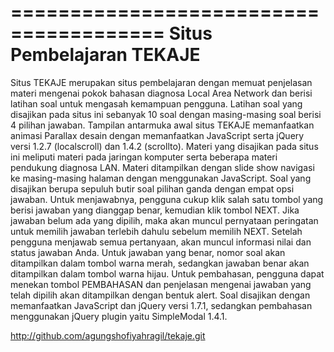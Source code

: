 =======================================
       Situs Pembelajaran TEKAJE
=======================================

Situs TEKAJE merupakan situs pembelajaran dengan memuat penjelasan materi mengenai pokok bahasan diagnosa Local Area Network dan berisi latihan soal untuk mengasah kemampuan pengguna. Latihan soal yang disajikan pada situs ini sebanyak 10 soal dengan masing-masing soal berisi 4 pilihan jawaban.
Tampilan antarmuka awal situs TEKAJE memanfaatkan animasi Parallax desain dengan memanfaatkan JavaScript serta jQuery versi 1.2.7 (localscroll) dan 1.4.2 (scrollto).
Materi yang disajikan pada situs ini meliputi materi pada jaringan komputer serta beberapa materi pendukung diagnosa LAN. Materi ditampilkan dengan slide show navigasi ke masing-masing halaman dengan menggunakan JavaScript.
Soal yang disajikan berupa sepuluh butir soal pilihan ganda dengan empat opsi jawaban. Untuk menjawabnya, pengguna cukup klik salah satu tombol yang berisi jawaban yang dianggap benar, kemudian klik tombol NEXT. Jika jawaban belum ada yang dipilih, maka akan muncul pernyataan peringatan untuk memilih jawaban terlebih dahulu sebelum memilih NEXT. Setelah pengguna menjawab semua pertanyaan, akan muncul informasi nilai dan status jawaban Anda. Untuk jawaban yang benar, nomor soal akan ditampilkan dalam tombol warna merah, sedangkan jawaban benar akan ditampilkan dalam tombol warna hijau. Untuk pembahasan, pengguna dapat menekan tombol PEMBAHASAN dan penjelasan mengenai jawaban yang telah dipilih akan ditampilkan dengan bentuk alert. Soal disajikan dengan memanfaatkan JavaScript dan jQuery versi 1.7.1, sedangkan pembahasan menggunakan jQuery plugin yaitu SimpleModal 1.4.1.


http://github.com/agungshofiyahragil/tekaje.git